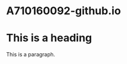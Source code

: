 # A710160092-github.io
<!DOCTYPE html>
<html>
<body>

<h1>This is a heading</h1>
<p>This is a paragraph.</p>

</body>
</html>
